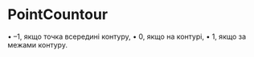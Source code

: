 # PointCountour
•	–1, якщо точка всередині контуру, 
•	0, якщо на контурі, 
•	1, якщо за межами контуру. 
